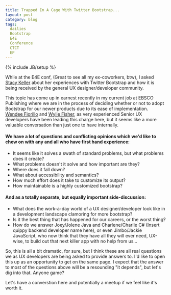 ```yaml
---
title: Trapped In A Cage With Twitter Bootstrap...
layout: post
category: blog
tags:
  dailies
  Bootstrap
  E4E
  Conference
  CTCT
  EP
---
```

{% include JB/setup %}

While at the E4E conf, (Great to see all my ex-coworkers, btw), I asked [Stacy Keller](http://www.linkedin.com/in/stacyjkeller) about her experiences with Twitter Bootstrap and how it is being received by the general UX designer/developer community.

This topic has come up in earnest recently in my current job at EBSCO Publishing where we are in the process of deciding whether or not to adopt Bootstrap for our newer products due to its ease of implementation.  [Wendee Fiorillo](https://twitter.com/thewendee) and [Wylie Fisher](https://twitter.com/wylie), as very experienced Senior UX developers have been leading this charge here, but it seems like a more valuable conversation than just one to have internally.

#### We have a lot of questions and conflicting opinions which we'd like to chew on with any and all who have first hand experience:

- It seems like it solves a swath of standard problems, but what problems does it create?
- What problems doesn't it solve and how important are they?
- Where does it fall down?
- What about accessibility and semantics?
- How much effort does it take to customize its output?
- How maintainable is a highly customized bootstrap?

#### And as a totally separate, but equally important side-discussion:

- What does the work-a-day world of a UX designer/developer look like in a development landscape clamoring for more bootstrap?
- Is it the best thing that has happened for our careers, or the worst thing?
- How do we answer Joey/Jolene Java and Charlene/Charlie C# (Insert quippy backend developer name here), or even Jimbo/Jackie JavaScript, who now think that they have all they will ever need, UX-wise, to build out that next killer app with no help from us...

So, this is all a bit dramatic, for sure, but I think these are all real questions we as UX developers are being asked to provide answers to.  I'd like to open this up as an opportunity to get on the same page.  I expect that the answer to most of the questions above will be a resounding "it depends", but let's dig into that.  Anyone game?

Let's have a converstion here and potentially a meetup if we feel like it's worth it.